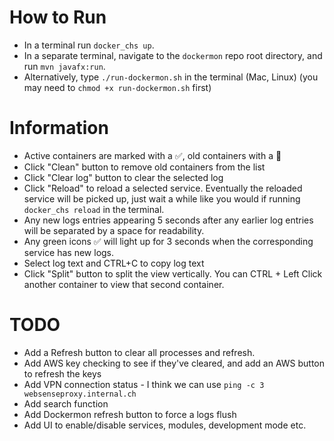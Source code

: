 # How to Run
* In a terminal run `docker_chs up`.
* In a separate terminal, navigate to the `dockermon` repo root directory, and run `mvn javafx:run`.
* Alternatively, type `./run-dockermon.sh` in the terminal (Mac, Linux) (you may need to `chmod +x run-dockermon.sh` first)
# Information
* Active containers are marked with a ✅, old containers with a 🛑
* Click "Clean" button to remove old containers from the list
* Click "Clear log" button to clear the selected log
* Click "Reload" to reload a selected service. Eventually the reloaded service will be picked up, just wait a while like you would if running `docker_chs reload` in the terminal.
* Any new logs entries appearing 5 seconds after any earlier log entries will be separated by a space for readability.
* Any green icons ✅ will light up for 3 seconds when the corresponding service has new logs.
* Select log text and CTRL+C to copy log text
* Click "Split" button to split the view vertically. You can CTRL + Left Click another container to view that second container.
# TODO
* Add a Refresh button to clear all processes and refresh.
* Add AWS key checking to see if they've cleared, and add an AWS button to refresh the keys
* Add VPN connection status - I think we can use `ping -c 3 websenseproxy.internal.ch`
* Add search function
* Add Dockermon refresh button to force a logs flush
* Add UI to enable/disable services, modules, development mode etc.
